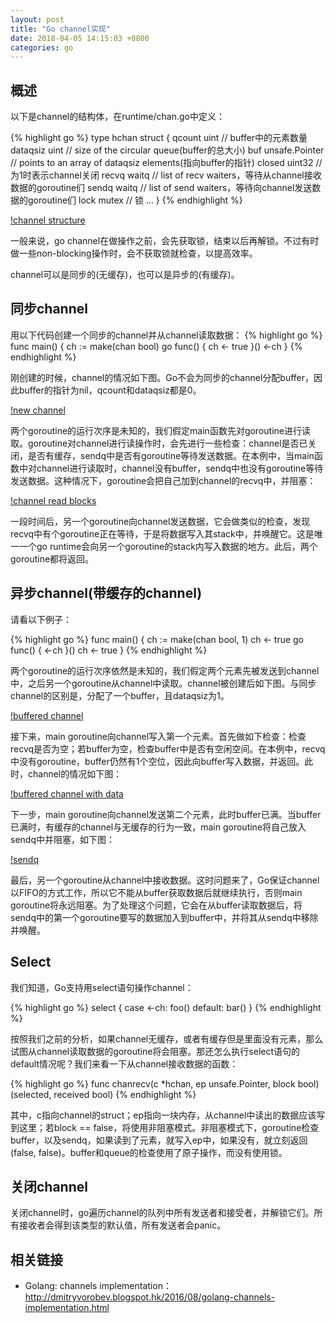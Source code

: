 ```yaml
---
layout: post
title: "Go channel实现"
date: 2018-04-05 14:15:03 +0800
categories: go
---
```

## 概述
以下是channel的结构体，在runtime/chan.go中定义：

{% highlight go %}
type hchan struct {
        qcount   uint           // buffer中的元素数量
        dataqsiz uint           // size of the circular queue(buffer的总大小)
        buf      unsafe.Pointer // points to an array of dataqsiz elements(指向buffer的指针)
        closed   uint32         // 为1时表示channel关闭
        recvq    waitq  // list of recv waiters，等待从channel接收数据的goroutine们
        sendq    waitq  // list of send waiters，等待向channel发送数据的goroutine们
        lock mutex      // 锁
        ...
}
{% endhighlight %}

[!channel structure](images/go-channel-structure.png)

一般来说，go channel在做操作之前，会先获取锁，结束以后再解锁。不过有时做一些non-blocking操作时，会不获取锁就检查，以提高效率。

channel可以是同步的(无缓存)，也可以是异步的(有缓存)。

## 同步channel
用以下代码创建一个同步的channel并从channel读取数据：
{% highlight go %}
func main() {
    ch := make(chan bool)
    go func() {
        ch <- true
    }()
    <-ch
}
{% endhighlight %}

刚创建的时候，channel的情况如下图。Go不会为同步的channel分配buffer，因此buffer的指针为nil，qcount和dataqsiz都是0。

[!new channel](images/go-channel-new.png)

两个goroutine的运行次序是未知的，我们假定main函数先对goroutine进行读取。goroutine对channel进行读操作时，会先进行一些检查：channel是否已关闭，是否有缓存，sendq中是否有goroutine等待发送数据。在本例中，当main函数中对channel进行读取时，channel没有buffer，sendq中也没有goroutine等待发送数据。这种情况下，goroutine会把自己加到channel的recvq中，并阻塞：

[!channel read blocks](images/channel-read-block.png)

一段时间后，另一个goroutine向channel发送数据，它会做类似的检查，发现recvq中有个goroutine正在等待，于是将数据写入其stack中，并唤醒它。这是唯一一个go runtime会向另一个goroutine的stack内写入数据的地方。此后，两个goroutine都将返回。

## 异步channel(带缓存的channel)
请看以下例子：

{% highlight go %}
func main() {
    ch := make(chan bool, 1)
    ch <- true
    go func() {
        <-ch 
    }()
    ch <- true
 }
{% endhighlight %}

两个goroutine的运行次序依然是未知的，我们假定两个元素先被发送到channel中，之后另一个goroutine从channel中读取。channel被创建后如下图。与同步channel的区别是，分配了一个buffer，且dataqsiz为1。

[!buffered channel](images/channel-buffered.png)

接下来，main goroutine向channel写入第一个元素。首先做如下检查：检查recvq是否为空；若buffer为空，检查buffer中是否有空闲空间。在本例中，recvq中没有goroutine，buffer仍然有1个空位，因此向buffer写入数据，并返回。此时，channel的情况如下图：

[!buffered channel with data](images/channel-buffered-with-data.png)

下一步，main goroutine向channel发送第二个元素，此时buffer已满。当buffer已满时，有缓存的channel与无缓存的行为一致，main goroutine将自己放入sendq中并阻塞，如下图：

[!sendq](images/channel-buffered-sendq.png)

最后，另一个goroutine从channel中接收数据。这时问题来了，Go保证channel以FIFO的方式工作，所以它不能从buffer获取数据后就继续执行，否则main goroutine将永远阻塞。为了处理这个问题，它会在从buffer读取数据后，将sendq中的第一个goroutine要写的数据加入到buffer中，并将其从sendq中移除并唤醒。

## Select
我们知道，Go支持用select语句操作channel：

{% highlight go %}
select {
case <-ch:
    foo()
default:
    bar()
}
{% endhighlight %}

按照我们之前的分析，如果channel无缓存，或者有缓存但是里面没有元素，那么试图从channel读取数据的goroutine将会阻塞。那还怎么执行select语句的default情况呢？我们来看一下从channel接收数据的函数：

{% highlight go %}
func chanrecv(c *hchan, ep unsafe.Pointer, block bool) (selected, received bool)
{% endhighlight %}

其中，c指向channel的struct；ep指向一块内存，从channel中读出的数据应该写到这里；若block == false，将使用非阻塞模式。非阻塞模式下，goroutine检查buffer，以及sendq，如果读到了元素，就写入ep中，如果没有，就立刻返回(false, false)。buffer和queue的检查使用了原子操作，而没有使用锁。

## 关闭channel
关闭channel时，go遍历channel的队列中所有发送者和接受者，并解锁它们。所有接收者会得到该类型的默认值，所有发送者会panic。

## 相关链接
* Golang: channels implementation：http://dmitryvorobev.blogspot.hk/2016/08/golang-channels-implementation.html
